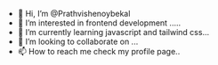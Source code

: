 - 👋 Hi, I’m @Prathvishenoybekal
- 👀 I’m interested in frontend development .....
- 🌱 I’m currently learning  javascript and tailwind css...
- 💞️ I’m looking to collaborate on ...
- 📫 How to reach me check my profile page..

<!---
Prathvishenoybekal/Prathvishenoybekal is a ✨ special ✨ repository because its `README.md` (this file) appears on your GitHub profile.
You can click the Preview link to take a look at your changes.
--->
